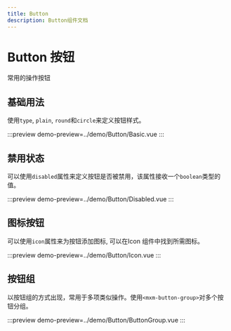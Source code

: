 ```yaml
---
title: Button
description: Button组件文档
---
```


# Button 按钮

常用的操作按钮

## 基础用法

使用`type`, `plain`, `round`和`circle`来定义按钮样式。

:::preview
demo-preview=../demo/Button/Basic.vue
:::

## 禁用状态

可以使用`disabled`属性来定义按钮是否被禁用，该属性接收一个`boolean`类型的值。

:::preview
demo-preview=../demo/Button/Disabled.vue
:::

## 图标按钮

可以使用`icon`属性来为按钮添加图标, 可以在Icon 组件中找到所需图标。

:::preview
demo-preview=../demo/Button/Icon.vue
:::

## 按钮组

以按钮组的方式出现，常用于多项类似操作。使用`<mxm-button-group>`对多个按钮分组。

:::preview
demo-preview=../demo/Button/ButtonGroup.vue
:::
